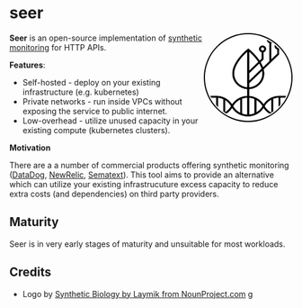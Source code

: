 # seer


<img src="./assets/logo.png" align="right" style="border:2px solid black; border-radius: 50%; padding: 2px"
     alt="Synthetic Biology by Laymik from NounProject.com" width="150" height="150">


**Seer** is an open-source implementation of [synthetic monitoring](https://en.wikipedia.org/wiki/Synthetic_monitoring) for HTTP APIs.


**Features**:

* Self-hosted - deploy on your existing infrastructure (e.g. kubernetes)
* Private networks - run inside VPCs without exposing the service to public internet.
* Low-overhead - utilize unused capacity in your existing compute (kubernetes clusters).

**Motivation**

There are a a number of commercial products offering synthetic monitoring ([DataDog](https://docs.datadoghq.com/synthetics/), [NewRelic](https://docs.newrelic.com/docs/synthetics/synthetic-monitoring/getting-started/get-started-synthetic-monitoring/), [Sematext](https://sematext.com/synthetic-monitoring/)). This tool aims to provide an alternative which can utilize your existing infrastrucuture excess capacity to reduce extra costs (and dependencies) on third party providers.

## Maturity
Seer is in very early stages of maturity and unsuitable for most workloads.

## Credits
* Logo by [Synthetic Biology by Laymik from NounProject.com](https://thenounproject.com/icon/synthetic-biology-4116522/)
g
